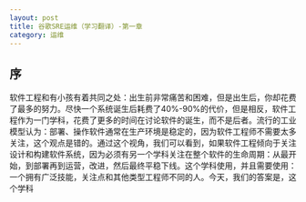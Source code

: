 ```yaml
---
layout: post
title: 谷歌SRE运维（学习翻译）-第一章
category: 运维
---
```

## 序

软件工程和有小孩有着共同之处：出生前非常痛苦和困难，但是出生后，你却花费了最多的努力。尽快一个系统诞生后耗费了40%-90%的代价，但是相反，软件工程作为一门学科，花费了更多的时间在讨论软件的诞生，而不是后者。流行的工业模型认为：部署、操作软件通常在生产环境是稳定的，因为软件工程师不需要太多关注，这个观点是错的。通过这个视角，我们可以看到，如果软件工程倾向于关注设计和构建软件系统，因为必须有另一个学科关注在整个软件的生命周期：从最开始，到部署再到运营，改进，然后最终平稳下线。这个学科使用，并且需要使用：一个拥有广泛技能，关注点和其他类型工程师不同的人。今天，我们的答案是，这个学科
